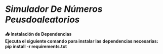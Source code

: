 <h1> <em> Simulador De Números Peusdoaleatorios </em></h1>
<h4>
📥 Instalación de Dependencias <br> 
Ejecuta el siguiente comando para instalar las dependencias necesarias:<br> 
pip install -r requirements.txt
</h4>
